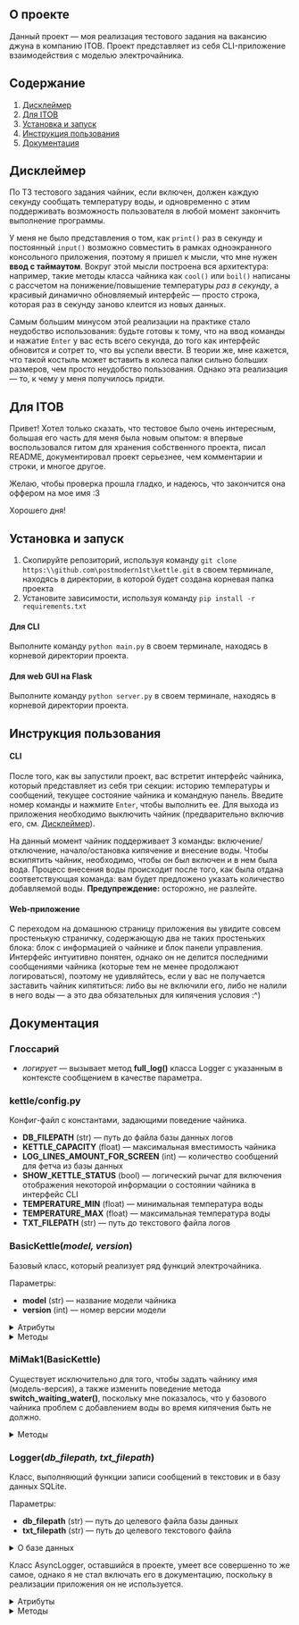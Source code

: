 ## О проекте
Данный проект — моя реализация тестового задания на вакансию джуна в компанию ITOB. Проект представляет из себя CLI-приложение взаимодействия с моделью электрочайника.
## Содержание
1. [Дисклеймер](#дисклеймер)
2. [Для ITOB](#для-itob)
3. [Установка и запуск](#установка-и-запуск)
4. [Инструкция пользования](#инструкция-пользования)
5. [Документация](#документация)
## Дисклеймер
По ТЗ тестового задания чайник, если включен, должен каждую секунду сообщать температуру воды, и одновременно с этим поддерживать возможность пользователя в любой момент закончить выполнение программы.

У меня не было представления о том, как `print()` раз в секунду и постоянный `input()` возможно совместить в рамках одноэкранного консольного приложения, поэтому я пришел к мысли, что мне нужен **ввод с таймаутом**. Вокруг этой мысли построена вся архитектура: например, такие методы класса чайника как `cool()` или `boil()` написаны с рассчетом на понижение/повышение температуры _раз в секунду_, а красивый динамично обновляемый интерфейс — просто строка, которая раз в секунду заново клеится из новых данных.

Самым большим минусом этой реализации на практике стало неудобство использования: будьте готовы к тому, что на ввод команды и нажатие `Enter` у вас есть всего секунда, до того как интерфейс обновится и сотрет то, что вы успели ввести. В теории же, мне кажется, что такой костыль может вставить в колеса палки сильно б*о*льших размеров, чем просто неудобство пользования. Однако эта реализация — то, к чему у меня получилось придти.  
## Для ITOB
Привет! Хотел только сказать, что тестовое было очень интересным, большая его часть для меня была новым опытом: я впервые воспользовался гитом для хранения собственного проекта, писал README, документировал проект серьезнее, чем комментарии и строки, и многое другое. 

Желаю, чтобы проверка прошла гладко, и надеюсь, что закончится она оффером на мое имя :3

Хорошего дня!
## Установка и запуск
1. Скопируйте репозиторий, используя команду `git clone https:\\github.com\postmodern1st\kettle.git` в своем терминале, находясь в директории, в которой будет создана корневая папка проекта
2. Установите зависимости, используя команду `pip install -r requirements.txt`
#### Для CLI
Выполните команду `python main.py` в своем терминале, находясь в корневой директории проекта.
#### Для web GUI на Flask
 Выполните команду `python server.py` в своем терминале, находясь в корневой директории проекта.
## Инструкция пользования
#### CLI
После того, как вы запустили проект, вас встретит интерфейс чайника, который представляет из себя три секции: историю температуры и сообщений, текущее состояние чайника и командную панель. Введите номер команды и нажмите `Enter`, чтобы выполнить ее. Для выхода из приложения необходимо выключить чайник (предварительно включив его, см. [Дисклеймер](#дисклеймер)). 

На данный момент чайник поддерживает 3 команды: включение/отключение, начало/остановка кипячение и внесение воды. Чтобы вскипятить чайник, необходимо, чтобы он был включен и в нем была вода. Процесс внесения воды происходит после того, как была отдана соответствующая команда: вам будет предложено указать количество добавляемой воды. **Предупреждение:** осторожно, не разлейте.
#### Web-приложение
С переходом на домашнюю страницу приложения вы увидите совсем простенькую страничку, содержающую два не таких простеньких блока: блок с информацией о чайнике и блок панели управления. Интерфейс интуитивно понятен, однако он не делится последними сообщениями чайника (которые тем не менее продолжают логироваться), поэтому не удивляйтесь, если у вас не получается заставить чайник кипятиться: либо вы не включили его, либо не налили в него воды — а это два обязательных для кипячения условия :^)
## Документация
### Глоссарий
- _логирует_ — вызывает метод **full_log()** класса Logger с указанным в контексте сообщением в качестве параметра.
### kettle/config.py
Конфиг-файл с константами, задающими поведение чайника.
- **DB_FILEPATH** (str) — путь до файла базы данных логов
- **KETTLE_CAPACITY** (float) — максимальная вместимость чайника
- **LOG_LINES_AMOUNT_FOR_SCREEN** (int) — количество сообщений для фетча из базы данных
- **SHOW_KETTLE_STATUS** (bool) — логический рычаг для включения отображения некоторой информации о состоянии чайника в интерфейс CLI
- **TEMPERATURE_MIN** (float) — минимальная температура воды
- **TEMPERATURE_MAX** (float) — максимальная температура воды
- **TXT_FILEPATH** (str) — путь до текстового файла логов
### BasicKettle(_model, version_)
Базовый класс, который реализует ряд функций электрочайника.

Параметры:
- **model** (str) — название модели чайника
- **version** (int) — номер версии модели

<details><summary>Атрибуты</summary>
<p>

- **boiling\_time\_left** (int) — число секунд, оставшееся до конца кипячений
- **current\_temperature** (float) — текущая температура воды
- **isBusy** (bool) — кипятит ли чайник воду
- **isPowered** (bool) — включен ли чайник
- **isWaitingWater** (bool) — ожидает ли чайник внесение воды
- **logger** (logger.Logger) — объект класса Logger
- **model** (str) — название модели
- **version** (int) — версия модели
- **water_amount** (float) — количество воды в чайнике

</p>
</details>

<details><summary>Методы</summary>
<p>

#### add_water(_inserted_amount_)
Вносит указанное количество воды в чайник и логирует сообщение об успехе.
- Если количество вносимой воды меньше или равно нулю, то вместо этого не делает ничего;
- Если по результату внесения воды значение атрибута **water_amount** превышает значение **KETTLE_CAPACITY** из конфига, то вместо этого присваивает значение **KETTLE_CAPACITY** и логирует сообщение о перелитой воде.    

Параметры:
- **inserted_amount** (float) — количество воды для внесения

#### boil()
Поднимает температуру воды на значение одной секунды кипячения и отнимает единицу из атрибута **boiling_time_left**.
- Если по результату вышеописанных действий значение атрибута **boiling_time_left** равняется нулю, то вызывает свой метод **switch_busy()** и логирует сообщение об окончании кипячения.

#### cool()
Понижает температуру воды на значение **TEMPERATURE_COOLING_STEP** из конфига.
- Если по результату значение атрибута **current_temperature** становится ниже значения **TEMPERATURE_MIN** из конфига, то присваивает это значение атрибуту.

#### generate_CLI_interface(_optional_message=None_)
Возвращает строку вида 
```
логи

---------------

опциональное сообщение

---------------
информационная панель
---------------
командная панель
```
Параметры:
- **optional_message** (str | None) — строка для отображения в дополнение к остальному интерфейсу.

#### is_empty()
Возвращает _True_, если значение атрибута **water_amount** равняется нулю, иначе возвращает _False_.

#### is_full()
Возвращает _True_, если значение атрибута **water_amount** равняется значению **KETTLE_CAPACITY** из конфига, иначе возвращает _False_.

#### switch_busy()
Присваивает атрибуту **boiling_time_left** значение **SECONDS_TO_BOIL** из конфига, инвертирует значение атрибута **isBusy** и логирует сообщение о его новом значении.
- Если значение атрибута **isPowered** не истинно, то вместо этого логирует сообщение о том, что чайник выключен;
- Если оба результат метода **is_empty()** и значение атрибута **isBusy** ложны, то вместо этого логирует сообщение о том, что чайник пуст.

#### switch_powered()
Инвертирует значение атрибута **isPowered** и логирует сообщение о его новом значении.

#### switch_waiting_water()
Инвертирует значение атрибута **isWaitingWater**.

</p>
</details>

### MiMak1(BasicKettle)
Существует исключительно для того, чтобы задать чайнику имя (модель-версия), а также изменить поведение метода **switch_waiting_water()**, поскольку мне показалось, что у базового чайника проблем с добавлением воды во время кипячения быть не должно.
<details><summary>Методы</summary>
<p>

#### switch_waiting_water()
Инвертирует значение атрибута **isWaitingWater**.
- Если значение атрибута **isBusy** истинно, то вместо этого логирует сообщение о неподдерживаемости функции добавления воды во время кипячения.

</p>
</details>

### Logger(_db_filepath, txt_filepath_)
Класс, выполняющий функции записи сообщений в текстовик и в базу данных SQLite.

Параметры:
- **db_filepath** (str) — путь до целевого файла базы данных
- **txt_filepath** (str) — путь до целевого текстового файла

<details><summary>О базе данных</summary>
<p>

Для работы класса требуется, чтобы база данных имела таблицу с именем `logs` вида
```
CREATE TABLE logs(
id INTEGER PRIMARY KEY AUTOINCREMENT,
message TEXT NOT NULL,
date_mark DATE NOT NULL,
time_mark TIME NOT NULL);
```
Значения **date_mark** и **time_mark** для `INSERT` запросов генерируются в момент вызова метода **log_to_db()** и являются результатами вызовов **datetime.datetime.today().date()** и **datetime.datetime.today().time()** соответственно. 
</p>
</details>

Класс AsyncLogger, оставшийся в проекте, умеет все совершенно то же самое, однако я не стал включать его в документацию, поскольку в реализации приложения он не используется.

<details><summary>Атрибуты</summary>
<p>

- **db_filepath** (str) — путь до файла базы данных
- **txt_filepath** (str) — путь до текстового файла

</p>
</details>

<details><summary>Методы</summary>
<p>

#### full_log(_message_)
По очереди вызывает методы **log_to_db()** и **log_to_txt()** с переданным сообщением в качестве параметра.

Параметры:
- **message** (str) — сообщение для записи

#### log_to_db(_message_)
Совершает `INSERT` запрос в базу данных.

Параметры:
- message (str) — текст для записи

#### log_to_txt(_message, prettify=False_)
Совершает запись в текстовый файл.

Параметры:
- **message** (str) — текст для записи
- **prettify** (bool) — если истинно, то добавит перед записываемым текстом приставку вида \[ЧАС:МИНУТА:СЕКУНДА\]

#### select_last_x_messages_from_db(_amount=50_)
Выбирает последние сообщения в переданном количестве в порядке last-in-first-out.

Параметры:
- **amount** (str) — количество сообщений для получения

</p>
</details>
